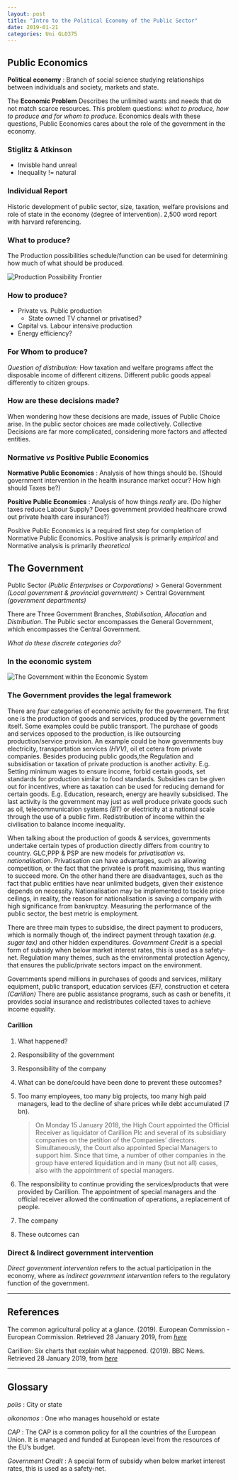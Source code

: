 ```yaml
---
layout: post
title: "Intro to the Political Economy of the Public Sector"
date: 2019-01-21
categories: Uni GLO375
---
```


## Public Economics

**Political economy**
: Branch of social science studying relationships between individuals and
society, markets and state.

The **Economic Problem** Describes the unlimited wants and needs that do not
match scarce resources. This problem questions: *what to produce, how to
produce and for whom to produce*. Economics deals with these questions, Public
Economics cares about the role of the government in the economy. 

### Stiglitz & Atkinson

- Invisble hand unreal
- Inequality != natural

### Individual Report

Historic development of public sector, size, taxation, welfare provisions and
role of state in the economy (degree of intervention). 2,500 word report with
harvard referencing.

### What to produce?

The Production possibilities schedule/function can be used for determining how
much of what should be produced.

![Production Possibility Frontier](https://s3-eu-west-1.amazonaws.com/tutor2u-media/subjects/economics/ppf_basics.png?mtime=20160405135725)

### How to produce?

- Private vs. Public production
    - State owned TV channel or privatised?
- Capital vs. Labour intensive production
- Energy efficiency?

### For Whom to produce?

*Question of distribution:* How taxation and welfare programs affect the
disposable income of different citizens. Different public goods appeal
differently to citizen groups.

### How are these decisions made?

When wondering how these decisions are made, issues of Public Choice arise. In
the public sector choices are made collectively.  Collective Decisions are far
more complicated, considering more factors and affected entities.

### Normative *vs* Positive Public Economics

**Normative Public Economics**
: Analysis of how things should be. (Should government intervention in the
health insurance market occur? How high should Taxes be?)

**Positive Public Economics**
: Analysis of how things *really* are. (Do higher taxes reduce Labour Supply?
Does government provided healthcare crowd out private health care insurance?)

Positive Public Economics is a required first step for completion of Normative
Public Economics. Positive analysis is primarily *empirical* and Normative
analysis is primarily *theoretical*

## The Government

Public Sector *(Public Enterprises or Corporations)* > General Government
*(Local government & provincial government)* > Central Government *(government
departments)*

There are Three Government Branches, *Stabilisation*, *Allocation* and
*Distribution*. The Public sector encompasses the General Government, which
encompasses the Central Government. 

*What do these discrete categories do?*

### In the economic system

![The Government within the Economic System](https://i.ibb.co/HH6xcMX/gov-in-economic-system.png)

### The Government provides the legal framework

There are *four* categories of economic activity for the government. The first
one is the production of goods and services, produced by the government itself.
Some examples could be public transport. The purchase of goods and services
opposed to the production, is like outsourcing production/service provision. An
example could be how governments buy electricity, transportation services *(HVV)*,
oil et cetera from private companies. Besides producing public goods,the
Regulation and subsidisation or taxation of private production is another
activity. E.g.  Setting minimum wages to ensure income, forbid certain goods,
set standards for production similar to food standards. Subsidies can be given
out for incentives, where as taxation can be used for reducing demand for
certain goods. E.g.  Education, research, energy are heavily subsidised. The
last activity is the government may just as well produce private goods such as
oil, telecommunication systems *(BT)* or electricity at a national scale through
the use of a public firm. Redistribution of income within the civilisation to
balance income inequality.

When talking about the production of goods & services, governments undertake
certain types of production directly differs from country to country. GLC,PPP &
PSP are new models for *privatisation vs. nationalisation*. Privatisation can
have advantages, such as allowing competition, or the fact that the privatée is
profit maximising, thus wanting to succeed more. On the other hand there are
disadvantages, such as the fact that public entities have near unlimited
budgets, given their existence depends on necessity. Nationalisation may be
implemented to tackle price ceilings, in reality, the reason for nationalisation
is saving a company with high significance from bankruptcy.  Measuring the
performance of the public sector, the best metric is employment.

There are three main types to subsidise, the direct payment to producers, which
is normally though of, the indirect payment through taxation *(e.g. sugar tax)*
and other hidden expenditures. *Government Credit* is a special form of subsidy
when below market interest rates, this is used as a safety-net. Regulation many
themes, such as the environmental protection Agency, that ensures the
public/private sectors impact on the environment.

Governments spend millions in purchases of goods and services, military
equipment, public transport, education services *(EF)*, construction et cetera
*(Carillion)* There are public assistance programs, such as cash or benefits, it
provides social insurance and redistributes collected taxes to achieve income
equality.

#### Carillion

1. What happened?
2. Responsibility of the government
3. Responsibility of the company
4. What can be done/could have been done to prevent these outcomes?

1. Too many employees, too many big projects, too many high paid managers, lead
   to the decline of share prices while debt accumulated (7 bn). 

   > On Monday 15 January 2018, the High Court appointed the Official Receiver
   > as liquidator of Carillion Plc and several of its subsidiary companies on
   > the petition of the Companies’ directors. Simultaneously, the Court also
   > appointed Special Managers to support him. Since that time, a number of
   > other companies in the group have entered liquidation and in many (but not
   > all) cases, also with the appointment of special managers.

2. The responsibility to continue providing the services/products that were
   provided by Carillion. The appointment of special managers and the official
   receiver allowed the continuation of operations, a replacement of people.

3. The company 

4. These outcomes can 

### Direct & Indirect government intervention

*Direct government intervention* refers to the actual participation in the
economy, where as *indirect government intervention* refers to the regulatory
function of the government.

-------------------------------------------------------------------------------

## References

The common agricultural policy at a glance. (2019). European Commission -
European Commission. Retrieved 28 January 2019, from
[*here*](https://ec.europa.eu/info/food-farming-fisheries/key-policies/common-agricultural-policy/cap-glance_en)

Carillion: Six charts that explain what happened. (2019). BBC News. Retrieved 28
January 2019, from [*here*](https://www.bbc.co.uk/news/uk-42731762)

-----------------------------------------------------------------------------

## Glossary

*polis* 
: City or state

*oikonomos* 
: One who manages household or estate

*CAP*
: The CAP is a common policy for all the countries of the European Union. It is
managed and funded at European level from the resources of the EU’s budget.

*Government Credit* 
: A special form of subsidy when below market interest rates, this is used as a
safety-net.
